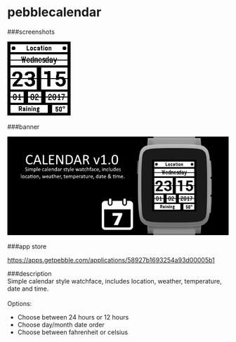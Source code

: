 # pebblecalendar
###screenshots

![basalt.png](/assets/basalt.png)

###banner

![banner.png](/assets/banner.png)

###app store

https://apps.getpebble.com/applications/58927b1693254a93d00005b1

###description
<br />
Simple calendar style watchface, includes location, weather, temperature, date and time.<br />
<br />
Options:
 - Choose between 24 hours or 12 hours
 - Choose day/month date order
 - Choose between fahrenheit or celsius
